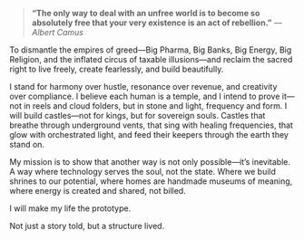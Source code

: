 > **“The only way to deal with an unfree world is to become so absolutely free that your very existence is an act of rebellion.”**
> — _Albert Camus_

To dismantle the empires of greed—Big Pharma, Big Banks, Big Energy, Big Religion, and the inflated circus of taxable illusions—and reclaim the sacred right to live freely, create fearlessly, and build beautifully.

  

I stand for harmony over hustle, resonance over revenue, and creativity over compliance. I believe each human is a temple, and I intend to prove it—not in reels and cloud folders, but in stone and light, frequency and form. I will build castles—not for kings, but for sovereign souls. Castles that breathe through underground vents, that sing with healing frequencies, that glow with orchestrated light, and feed their keepers through the earth they stand on.

  

My mission is to show that another way is not only possible—it’s inevitable. A way where technology serves the soul, not the state. Where we build shrines to our potential, where homes are handmade museums of meaning, where energy is created and shared, not billed.

  

I will make my life the prototype.

Not just a story told, but a structure lived.